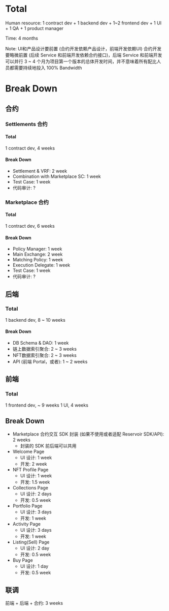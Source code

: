 # Total

Human resource: 1 contract dev + 1 backend dev + 1~2 frontend dev + 1 UI + 1 QA + 1 product manager

Time: 4 months

Note:
UI和产品设计要前置 (合约开发依赖产品设计，前端开发依赖UI)
合约开发要略微前置 (后续 Service 和前端开发依赖合约接口)，后端 Service 和前端开发可以并行
3 ~ 4 个月为项目第一个版本的总体开发时间，并不意味着所有配比人员都需要持续地投入 100% Bandwidth

# Break Down
## 合约
### Settlements 合约
#### Total
1 contract dev, 4 weeks

#### Break Down
- Settlement & VRF: 2 week
- Combination with Marketplace SC: 1 week
- Test Case: 1 week
- 代码审计: ?

### Marketplace 合约
#### Total
1 contract dev, 6 weeks

#### Break Down
- Policy Manager: 1 week
- Main Exchange: 2 week
- Matching Policy: 1 week
- Execution Delegate: 1 week
- Test Case: 1 week
- 代码审计: ?


## 后端
### Total
1 backend dev, 8 ~ 10 weeks

#### Break Down
- DB Schema & DAO: 1 week
- 链上数据索引聚合: 2 ~ 3 weeks
- NFT数据索引聚合: 2 ~ 3 weeks
- API (前端 Portal，或者): 1 ~ 2 weeks


## 前端
### Total
1 frontend dev, ~ 9 weeks
1 UI, 4 weeks

## Break Down
- Marketplace 合约交互 SDK 封装 (如果不使用或者适配 Reservoir SDK/API): 2 weeks
    - 封装的 SDK 前后端可以共用
- Welcome Page
    - UI 设计: 1 week
    - 开发:  2 week
- NFT Profile Page
    - UI 设计: 1 week
    - 开发: 1.5 week
- Collections Page
    - UI 设计: 2 days
    - 开发: 0.5 week
- Portfolio Page
    - UI 设计: 3 days
    - 开发: 1 week
- Activity Page
    - UI 设计: 3 days
    - 开发: 1 week
- Listing(Sell) Page
    - UI 设计: 2 day
    - 开发: 0.5 week
- Buy Page
    - UI 设计: 1 day
    - 开发: 0.5 week


## 联调
前端 + 后端 + 合约: 3 weeks

